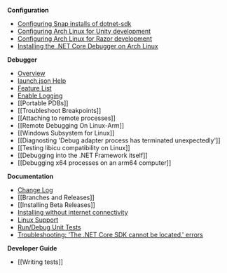 **Configuration**

* [Configuring Snap installs of dotnet-sdk](https://github.com/OmniSharp/omnisharp-vscode/wiki/Configuring-Snap-installs-of-dotnet-sdk)
* [Configuring Arch Linux for Unity development](https://github.com/OmniSharp/omnisharp-vscode/wiki/Configuring-Arch-Linux-for-Unity-development)
* [Configuring Arch Linux for Razor development](https://github.com/OmniSharp/omnisharp-vscode/wiki/Configuring-Arch-Linux-for-Razor-development)
* [Installing the .NET Core Debugger on Arch Linux](https://github.com/OmniSharp/omnisharp-vscode/wiki/Installing-the-.NET-Core-Debugger-on-Arch-Linux)

**Debugger**

* [Overview](https://github.com/OmniSharp/omnisharp-vscode/blob/master/debugger.md)
* [launch.json Help](https://github.com/OmniSharp/omnisharp-vscode/blob/master/debugger-launchjson.md)
* [Feature List](https://github.com/OmniSharp/omnisharp-vscode/wiki/.NET-Core-debugging-feature-list)
* [Enable Logging](https://github.com/OmniSharp/omnisharp-vscode/wiki/Enabling-C%23-debugger-logging)
* [[Portable PDBs]]
* [[Troubleshoot Breakpoints]]
* [[Attaching to remote processes]]
* [[Remote Debugging On Linux-Arm]]
* [[Windows Subsystem for Linux]]
* [[Diagnosting 'Debug adapter process has terminated unexpectedly']]
* [[Testing libicu compatibility on Linux]]
* [[Debugging into the .NET Framework itself]]
* [[Debugging x64 processes on an arm64 computer]]

**Documentation**

* [Change Log](https://github.com/OmniSharp/omnisharp-vscode/blob/master/CHANGELOG.md)
* [[Branches and Releases]]
* [[Installing Beta Releases]]
* [Installing without internet connectivity](https://github.com/OmniSharp/omnisharp-vscode/wiki/Installing-the-C%23-extension-to-a-computer-without-internet-connectivity)
* [Linux Support](https://github.com/OmniSharp/omnisharp-vscode/wiki/C%23-Extension-support-for-new-Linux-Distros-with-.NET-Core)
* [Run/Debug Unit Tests](https://github.com/OmniSharp/omnisharp-vscode/wiki/How-to-run-and-debug-unit-tests)
* [Troubleshooting: 'The .NET Core SDK cannot be located.' errors](https://github.com/OmniSharp/omnisharp-vscode/wiki/Troubleshooting:-'The-.NET-Core-SDK-cannot-be-located.'-errors)

**Developer Guide**

* [[Writing tests]]